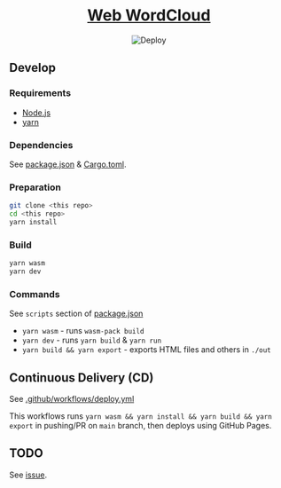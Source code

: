 <div align="center">

# [Web WordCloud](https://ran350.github.io/web-wordcloud/)

![Deploy](https://github.com/Ran350/web-wordcloud/workflows/Deploy/badge.svg)
<!-- ![Code Check](https://github.com/Ran350/web-wordcloud/workflows/Code%20Check/badge.svg) -->

</div>

## Develop

### Requirements

- [Node.js](https://nodejs.org/)
- [yarn](https://yarnpkg.com/) 

### Dependencies
See [package.json](./package.json) & [Cargo.toml](./src/lib/tokenizer/Cargo.toml).



### Preparation
```sh
git clone <this repo>
cd <this repo>
yarn install
```

### Build
```sh
yarn wasm
yarn dev
```

### Commands

See `scripts` section of [package.json](./package.json)
- `yarn wasm` - runs `wasm-pack build`
- `yarn dev` - runs `yarn build` & `yarn run`
- `yarn build && yarn export` - exports HTML files and others in `./out`
<!-- - `yarn run check` - checks with code formatting with Prettier, type checking with tsc, linting with ESLint -->

<!-- ## Continuos Integrations (CI)

See [.github/workflows/code-check.yml](./.github/workflows/code-check.yml)

This workflows runs `yarn run check` in pushing/PR on `main` branch. -->

## Continuous Delivery (CD)

See [.github/workflows/deploy.yml](./.github/workflows/deploy.yml)

This workflows runs `yarn wasm && yarn install && yarn build && yarn export` in pushing/PR on `main` branch, then deploys using GitHub Pages.

## TODO
See [issue](https://github.com/Ran350/web-wordcloud/issues).